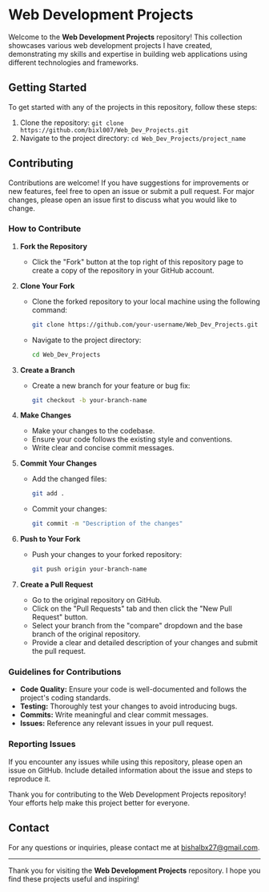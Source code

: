 # Web Development Projects

Welcome to the **Web Development Projects** repository! This collection showcases various web development projects I have created, demonstrating my skills and expertise in building web applications using different technologies and frameworks.



## Getting Started
To get started with any of the projects in this repository, follow these steps:
1. Clone the repository: `git clone https://github.com/bixl007/Web_Dev_Projects.git`
2. Navigate to the project directory: `cd Web_Dev_Projects/project_name`


## Contributing
Contributions are welcome! If you have suggestions for improvements or new features, feel free to open an issue or submit a pull request. For major changes, please open an issue first to discuss what you would like to change.

### How to Contribute

1. **Fork the Repository**
   - Click the "Fork" button at the top right of this repository page to create a copy of the repository in your GitHub account.

2. **Clone Your Fork**
   - Clone the forked repository to your local machine using the following command:
     ```bash
     git clone https://github.com/your-username/Web_Dev_Projects.git
     ```
   - Navigate to the project directory:
     ```bash
     cd Web_Dev_Projects
     ```

3. **Create a Branch**
   - Create a new branch for your feature or bug fix:
     ```bash
     git checkout -b your-branch-name
     ```

4. **Make Changes**
   - Make your changes to the codebase.
   - Ensure your code follows the existing style and conventions.
   - Write clear and concise commit messages.

5. **Commit Your Changes**
   - Add the changed files:
     ```bash
     git add .
     ```
   - Commit your changes:
     ```bash
     git commit -m "Description of the changes"
     ```

6. **Push to Your Fork**
   - Push your changes to your forked repository:
     ```bash
     git push origin your-branch-name
     ```

7. **Create a Pull Request**
   - Go to the original repository on GitHub.
   - Click on the "Pull Requests" tab and then click the "New Pull Request" button.
   - Select your branch from the "compare" dropdown and the base branch of the original repository.
   - Provide a clear and detailed description of your changes and submit the pull request.

### Guidelines for Contributions

- **Code Quality:** Ensure your code is well-documented and follows the project's coding standards.
- **Testing:** Thoroughly test your changes to avoid introducing bugs.
- **Commits:** Write meaningful and clear commit messages.
- **Issues:** Reference any relevant issues in your pull request.

### Reporting Issues

If you encounter any issues while using this repository, please open an issue on GitHub. Include detailed information about the issue and steps to reproduce it.

Thank you for contributing to the Web Development Projects repository! Your efforts help make this project better for everyone.


## Contact
For any questions or inquiries, please contact me at bishalbx27@gmail.com.

---

Thank you for visiting the **Web Development Projects** repository. I hope you find these projects useful and inspiring!
